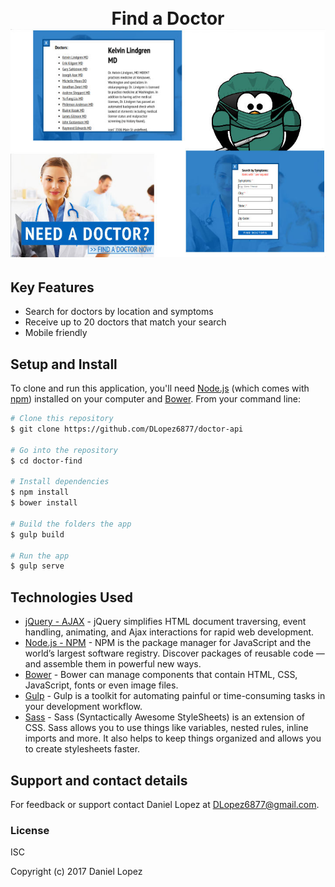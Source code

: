 <h1 align="center">
  <br>
  Find a Doctor
  <br>
  <img src="https://github.com/DLopez6877/doctor-api/blob/master/images/demo.jpg?raw=true alt="Markdownify" width="700">
  <br>
</h1>

## Key Features
* Search for doctors by location and symptoms
* Receive up to 20 doctors that match your search
* Mobile friendly

## Setup and Install

To clone and run this application, you'll need [Node.js](https://nodejs.org/en/download/) (which comes with [npm](http://npmjs.com)) installed on your computer and [Bower](https://bower.io/). From your command line:

```bash
# Clone this repository
$ git clone https://github.com/DLopez6877/doctor-api

# Go into the repository
$ cd doctor-find

# Install dependencies
$ npm install
$ bower install

# Build the folders the app
$ gulp build

# Run the app
$ gulp serve
```

## Technologies Used
- [jQuery - AJAX](http://www.w3schools.com/jquery/jquery_ref_ajax.asp) - jQuery simplifies HTML document traversing, event handling, animating, and Ajax interactions for rapid web development.
- [Node.js - NPM](https://www.w3schools.com/nodejs/nodejs_npm.asp) - NPM is the package manager for JavaScript and the world’s largest software registry. Discover packages of reusable code — and assemble them in powerful new ways.
- [Bower](https://bower.io/) - Bower can manage components that contain HTML, CSS, JavaScript, fonts or even image files.
- [Gulp](http://gulpjs.com/) - Gulp is a toolkit for automating painful or time-consuming tasks in your development workflow.
- [Sass](http://sass-lang.com/) - Sass (Syntactically Awesome StyleSheets) is an extension of CSS. Sass allows you to use things like variables, nested rules, inline imports and more. It also helps to keep things organized and allows you to create stylesheets faster.

## Support and contact details
For feedback or support contact Daniel Lopez at DLopez6877@gmail.com.

### License

ISC

Copyright (c) 2017 Daniel Lopez
